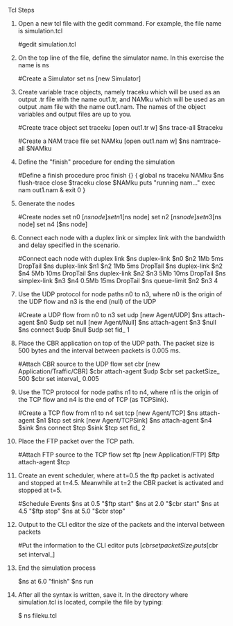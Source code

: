 Tcl Steps
1. Open a new tcl file with the gedit command. For example, the file name is simulation.tcl

   #gedit simulation.tcl

2. On the top line of the file, define the simulator name. In this exercise the name is ns

   #Create a Simulator
   set ns [new Simulator]

4. Create variable trace objects, namely traceku which will be used as an output .tr file with the name out1.tr, and NAMku which will be used as an output .nam file with the name out1.nam. The names of the object variables and output files are up to you.
   
   #Create trace object
   set traceku [open out1.tr w]
   $ns trace-all $traceku

   #Create a NAM trace file
   set NAMku [open out1.nam w]
   $ns namtrace-all $NAMku

4. Define the "finish" procedure for ending the simulation

   #Define a finish procedure
   proc finish {} {
     global ns traceku NAMku
     $ns flush-trace
     close $traceku
     close $NAMku
     puts "running nam..."
     exec nam out1.nam &
     exit 0
   }

5. Generate the nodes

   #Create nodes
   set n0 [$ns node]
   set n1 [$ns node]
   set n2 [$ns node]
   set n3 [$ns node]
   set n4 [$ns node]

6. Connect each node with a duplex link or simplex link with the bandwidth and delay specified in the scenario.

   #Connect each node with duplex link
   $ns duplex-link $n0 $n2 1Mb 5ms DropTail
   $ns duplex-link $n1 $n2 1Mb 5ms DropTail
   $ns duplex-link $n2 $n4 5Mb 10ms DropTail
   $ns duplex-link $n2 $n3 5Mb 10ms DropTail
   $ns simplex-link $n3 $n4 0.5Mb 15ms DropTail
   $ns queue-limit $n2 $n3 4

7. Use the UDP protocol for node paths n0 to n3, where n0 is the origin of the UDP flow and n3 is the end (null) of the UDP

   #Create a UDP flow from n0 to n3
   set udp [new Agent/UDP]
   $ns attach-agent $n0 $udp
   set null [new Agent/Null]
   $ns attach-agent $n3 $null
   $ns connect $udp $null
   $udp set fid_ 1

8. Place the CBR application on top of the UDP path. The packet size is 500 bytes and the interval between packets is 0.005 ms.

   #Attach CBR source to the UDP flow
   set cbr [new Application/Traffic/CBR]
   $cbr attach-agent $udp
   $cbr set packetSize_ 500
   $cbr set interval_ 0.005

9. Use the TCP protocol for node paths n1 to n4, where n1 is the origin of the TCP flow and n4 is the end of TCP (as TCPSink).

   #Create a TCP flow from n1 to n4
   set tcp [new Agent/TCP]
   $ns attach-agent $n1 $tcp
   set sink [new Agent/TCPSink]
   $ns attach-agent $n4 $sink
   $ns connect $tcp $sink
   $tcp set fid_ 2

10. Place the FTP packet over the TCP path.

      #Attach FTP source to the TCP flow
   set ftp [new Application/FTP]
   $ftp attach-agent $tcp

11. Create an event scheduler, where at t=0.5 the ftp packet is activated and stopped at t=4.5. Meanwhile at t=2 the CBR packet is activated and stopped at t=5.

      #Schedule Events
   $ns at 0.5 "$ftp start"
   $ns at 2.0 "$cbr start"
   $ns at 4.5 "$ftp stop"
   $ns at 5.0 "$cbr stop"

12. Output to the CLI editor the size of the packets and the interval between packets

      #Put the information to the CLI editor
   puts [$cbr set packetSize_]
   puts [$cbr set interval_]

13. End the simulation process

      $ns at 6.0 "finish"
   $ns run

14. After all the syntax is written, save it. In the directory where simulation.tcl is located, compile the file by typing:

      $ ns fileku.tcl
